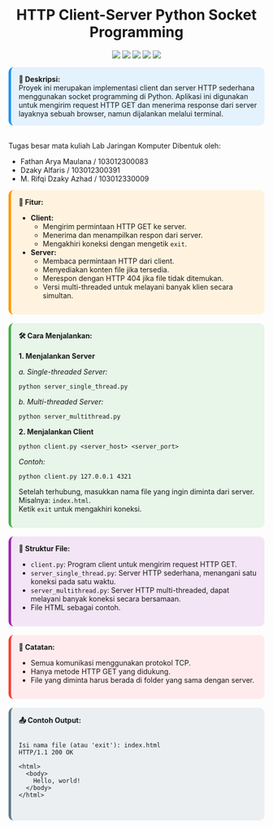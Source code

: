 <h1 align="center">HTTP Client-Server Python Socket Programming</h1>

<p align="center">
  <img src="https://img.shields.io/badge/-Python-3776AB?style=flat&logo=python&logoColor=white"/>
  <img src="https://img.shields.io/badge/-Socket%20Programming-003366?style=flat&logo=socket.io&logoColor=white"/>
  <img src="https://img.shields.io/badge/-HTTP%20Protocol-228B22?style=flat&logo=httpie&logoColor=white"/>
  <img src="https://img.shields.io/badge/-MultiThreading-6A1B9A?style=flat&logoColor=white"/>
  <img src="https://img.shields.io/badge/-Client--Server%20Architecture-FF7043?style=flat"/>
</p>

<div style="background-color:#E3F2FD;padding:15px;border-radius:10px;border-left:5px solid #2196F3;">
  <strong>📌 Deskripsi:</strong><br>
  Proyek ini merupakan implementasi client dan server HTTP sederhana menggunakan socket programming di Python. Aplikasi ini digunakan untuk mengirim request HTTP GET dan menerima response dari server layaknya sebuah browser, namun dijalankan melalui terminal.
</div>

<br>

Tugas besar mata kuliah Lab Jaringan Komputer
Dibentuk oleh:

- Fathan Arya Maulana / 103012300083
- Dzaky Alfaris / 103012300391
- M. Rifqi Dzaky Azhad / 103012330009

<div style="background-color:#FFF3E0;padding:15px;border-radius:10px;border-left:5px solid #FF9800;">
  <strong>🚀 Fitur:</strong><br>
  <ul>
    <li><strong>Client:</strong>
      <ul>
        <li>Mengirim permintaan HTTP GET ke server.</li>
        <li>Menerima dan menampilkan respon dari server.</li>
        <li>Mengakhiri koneksi dengan mengetik <code>exit</code>.</li>
      </ul>
    </li>
    <li><strong>Server:</strong>
      <ul>
        <li>Membaca permintaan HTTP dari client.</li>
        <li>Menyediakan konten file jika tersedia.</li>
        <li>Merespon dengan HTTP 404 jika file tidak ditemukan.</li>
        <li>Versi multi-threaded untuk melayani banyak klien secara simultan.</li>
      </ul>
    </li>
  </ul>
</div>

<br>

<div style="background-color:#E8F5E9;padding:15px;border-radius:10px;border-left:5px solid #4CAF50;">
  <strong>🛠️ Cara Menjalankan:</strong><br><br>
  <strong>1. Menjalankan Server</strong><br>

<em>a. Single-threaded Server:</em><br>

  <pre><code>python server_single_thread.py</code></pre>

<em>b. Multi-threaded Server:</em><br>

  <pre><code>python server_multithread.py</code></pre>

<strong>2. Menjalankan Client</strong><br>

  <pre><code>python client.py &lt;server_host&gt; &lt;server_port&gt;</code></pre>

<em>Contoh:</em>

  <pre><code>python client.py 127.0.0.1 4321</code></pre>

Setelah terhubung, masukkan nama file yang ingin diminta dari server. Misalnya: <code>index.html</code>.<br>
Ketik <code>exit</code> untuk mengakhiri koneksi.

</div>

<br>

<div style="background-color:#F3E5F5;padding:15px;border-radius:10px;border-left:5px solid #9C27B0;">
  <strong>📁 Struktur File:</strong>
  <ul>
    <li><code>client.py</code>: Program client untuk mengirim request HTTP GET.</li>
    <li><code>server_single_thread.py</code>: Server HTTP sederhana, menangani satu koneksi pada satu waktu.</li>
    <li><code>server_multithread.py</code>: Server HTTP multi-threaded, dapat melayani banyak koneksi secara bersamaan.</li>
    <li>File HTML sebagai contoh.</li>
  </ul>
</div>

<br>

<div style="background-color:#FFEBEE;padding:15px;border-radius:10px;border-left:5px solid #F44336;">
  <strong>📝 Catatan:</strong>
  <ul>
    <li>Semua komunikasi menggunakan protokol TCP.</li>
    <li>Hanya metode HTTP GET yang didukung.</li>
    <li>File yang diminta harus berada di folder yang sama dengan server.</li>
  </ul>
</div>

<br>

<div style="background-color:#ECEFF1;padding:15px;border-radius:10px;border-left:5px solid #607D8B;">
  <strong>📤 Contoh Output:</strong>

  <pre><code>
Isi nama file (atau 'exit'): index.html
HTTP/1.1 200 OK

&lt;html&gt;
  &lt;body&gt;
    Hello, world!
  &lt;/body&gt;
&lt;/html&gt;
  </code></pre>
</div>

<br>

